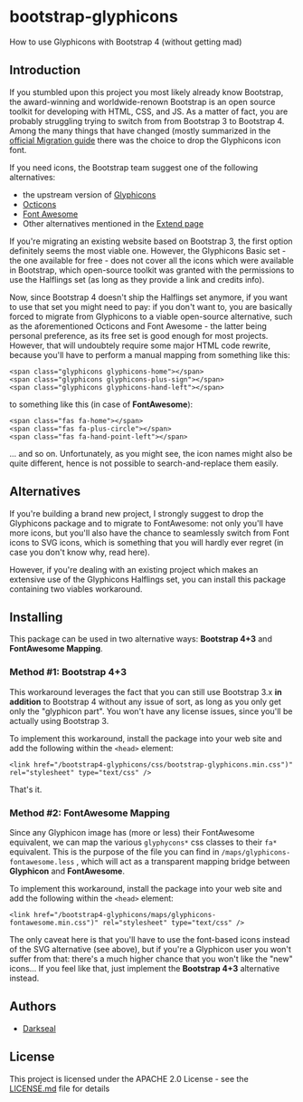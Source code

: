 # bootstrap-glyphicons

How to use Glyphicons with Bootstrap 4 (without getting mad)

## Introduction

If you stumbled upon this project you most likely already know Bootstrap, the award-winning and worldwide-renown Bootstrap is an open source toolkit for developing with HTML, CSS, and JS. As a matter of fact, you are probably struggling trying to switch from from Bootstrap 3 to Bootstrap 4. Among the many things that have changed (mostly summarized in the [official Migration guide](http://getbootstrap.com/docs/4.0/migration/) there was the choice to drop the Glyphicons icon font. 

If you need icons, the Bootstrap team suggest one of the following alternatives:

* the upstream version of [Glyphicons](https://glyphicons.com/)
* [Octicons](https://octicons.github.com/)
* [Font Awesome](https://fontawesome.com/)
* Other alternatives mentioned in the [Extend page](https://getbootstrap.com/docs/4.0/extend/icons/)

If you're migrating an existing website based on Bootstrap 3, the first option definitely seems the most viable one. However, the Glyphicons Basic set - the one available for free - does not cover all the icons which were available in Bootstrap, which open-source toolkit was granted with the permissions to use the Halflings set (as long as they provide a link and credits info). 

Now, since Bootstrap 4 doesn't ship the Halflings set anymore, if you want to use that set you might need to pay: if you don't want to, you are basically forced to migrate from Glyphicons to a viable open-source alternative, such as the aforementioned Octicons and Font Awesome - the latter being personal preference, as its free set is good enough for most projects. However, that will undoubtely require some major HTML code rewrite, because you'll have to perform a manual mapping from something like this:

    <span class="glyphicons glyphicons-home"></span>
    <span class="glyphicons glyphicons-plus-sign"></span>
    <span class="glyphicons glyphicons-hand-left"></span>

to something like this (in case of **FontAwesome**):

    <span class="fas fa-home"></span>
    <span class="fas fa-plus-circle"></span>
    <span class="fas fa-hand-point-left"></span>

... and so on. Unfortunately, as you might see, the icon names might also be quite different, hence is not possible to search-and-replace them easily.


## Alternatives

If you're building a brand new project, I strongly suggest to drop the Glyphicons package and to migrate to FontAwesome: not only you'll have more icons, but you'll also have the chance to seamlessly switch from Font icons to SVG icons,  which is something that you will hardly ever regret (in case you don't know why, read here).

However, if you're dealing with an existing project which makes an extensive use of the Glyphicons Halflings set, you can install this package containing two viables workaround.

## Installing

This package can be used in two alternative ways: **Bootstrap 4+3** and **FontAwesome Mapping**.


### Method #1: Bootstrap 4+3

This workaround leverages the fact that you can still use Bootstrap 3.x **in addition** to Bootstrap 4 without any issue of sort, as long as you only get only the "glyphicon part". You won't have any license issues, since you'll be actually using Bootstrap 3. 

To implement this workaround, install the package into your web site and add the following within the `<head>` element:

    <link href="/bootstrap4-glyphicons/css/bootstrap-glyphicons.min.css")" rel="stylesheet" type="text/css" />

That's it.


### Method #2: FontAwesome Mapping

Since any Glyphicon image has (more or less) their FontAwesome equivalent, we can map the various `glyphycons*` css classes to their `fa*` equivalent. This is the purpose of the file you can find in `/maps/glyphicons-fontawesome.less` , which will act as a transparent mapping bridge between **Glyphicon** and **FontAwesome**. 

To implement this workaround, install the package into your web site and add the following within the `<head>` element:

    <link href="/bootstrap4-glyphicons/maps/glyphicons-fontawesome.min.css")" rel="stylesheet" type="text/css" />

The only caveat here is that you'll have to use the font-based icons instead of the SVG alternative (see above), but if you're a Glyphicon user you won't suffer from that: there's a much higher chance that you won't like the "new" icons... If you feel like that, just implement the **Bootstrap 4+3** alternative instead.


## Authors

* [Darkseal](https://github.com/Darkseal)


## License

This project is licensed under the APACHE 2.0 License - see the [LICENSE.md](LICENSE.md) file for details

